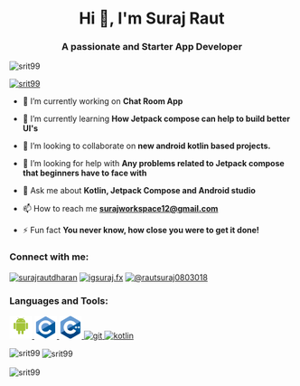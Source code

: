 <h1 align="center">Hi 👋, I'm Suraj Raut</h1>
<h3 align="center">A passionate and Starter App Developer</h3>

<p align="left"> <img src="https://komarev.com/ghpvc/?username=srit99&label=Profile%20views&color=0e75b6&style=flat" alt="srit99" /> </p>

<p align="left"> <a href="https://github.com/ryo-ma/github-profile-trophy"><img src="https://github-profile-trophy.vercel.app/?username=srit99" alt="srit99" /></a> </p>

- 🔭 I’m currently working on **Chat Room App**

- 🌱 I’m currently learning **How Jetpack compose can help to build better UI's**

- 👯 I’m looking to collaborate on **new android kotlin based projects.**

- 🤝 I’m looking for help with **Any problems related to Jetpack compose that beginners have to face with**

- 💬 Ask me about **Kotlin, Jetpack Compose and Android studio**

- 📫 How to reach me **surajworkspace12@gmail.com**

- ⚡ Fun fact **You never know, how close you were to get it done!**

<h3 align="left">Connect with me:</h3>
<p align="left">
<a href="https://fb.com/surajrautdharan" target="blank"><img align="center" src="https://raw.githubusercontent.com/rahuldkjain/github-profile-readme-generator/master/src/images/icons/Social/facebook.svg" alt="surajrautdharan" height="30" width="40" /></a>
<a href="https://instagram.com/igsuraj.fx" target="blank"><img align="center" src="https://raw.githubusercontent.com/rahuldkjain/github-profile-readme-generator/master/src/images/icons/Social/instagram.svg" alt="igsuraj.fx" height="30" width="40" /></a>
<a href="https://www.hackerearth.com/@rautsuraj0803018" target="blank"><img align="center" src="https://raw.githubusercontent.com/rahuldkjain/github-profile-readme-generator/master/src/images/icons/Social/hackerearth.svg" alt="@rautsuraj0803018" height="30" width="40" /></a>
</p>

<h3 align="left">Languages and Tools:</h3>
<p align="left"> <a href="https://developer.android.com" target="_blank" rel="noreferrer"> <img src="https://raw.githubusercontent.com/devicons/devicon/master/icons/android/android-original-wordmark.svg" alt="android" width="40" height="40"/> </a> <a href="https://www.cprogramming.com/" target="_blank" rel="noreferrer"> <img src="https://raw.githubusercontent.com/devicons/devicon/master/icons/c/c-original.svg" alt="c" width="40" height="40"/> </a> <a href="https://www.w3schools.com/cpp/" target="_blank" rel="noreferrer"> <img src="https://raw.githubusercontent.com/devicons/devicon/master/icons/cplusplus/cplusplus-original.svg" alt="cplusplus" width="40" height="40"/> </a> <a href="https://git-scm.com/" target="_blank" rel="noreferrer"> <img src="https://www.vectorlogo.zone/logos/git-scm/git-scm-icon.svg" alt="git" width="40" height="40"/> </a> <a href="https://kotlinlang.org" target="_blank" rel="noreferrer"> <img src="https://www.vectorlogo.zone/logos/kotlinlang/kotlinlang-icon.svg" alt="kotlin" width="40" height="40"/> </a> </p>

<p><img align="left" src="https://github-readme-stats.vercel.app/api/top-langs?username=srit99&show_icons=true&locale=en&layout=compact" alt="srit99" /></p>

<p>&nbsp;<img align="center" src="https://github-readme-stats.vercel.app/api?username=srit99&show_icons=true&locale=en" alt="srit99" /></p>

<p><img align="center" src="https://github-readme-streak-stats.herokuapp.com/?user=srit99&" alt="srit99" /></p>

